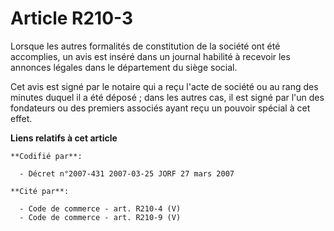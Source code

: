# Article R210-3

Lorsque les autres formalités de constitution de la société ont été accomplies, un avis est inséré dans un journal habilité à
recevoir les annonces légales dans le département du siège social.

Cet avis est signé par le notaire qui a reçu l'acte de société ou au rang des minutes duquel il a été déposé ; dans les
autres cas, il est signé par l'un des fondateurs ou des premiers associés ayant reçu un pouvoir spécial à cet effet.

**Liens relatifs à cet article**

	**Codifié par**:

	  - Décret n°2007-431 2007-03-25 JORF 27 mars 2007

	**Cité par**:

	  - Code de commerce - art. R210-4 (V)
	  - Code de commerce - art. R210-9 (V)

